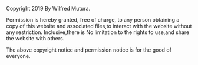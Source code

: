 Copyright 2019 By Wilfred Mutura.

Permission is hereby granted, free of charge, to any person obtaining a copy of this website and associated files,to interact with the website without any restriction.
Inclusive,there is No limitation to the rights to use,and share the website with others.

The above copyright notice and permission notice is for the good of everyone.
